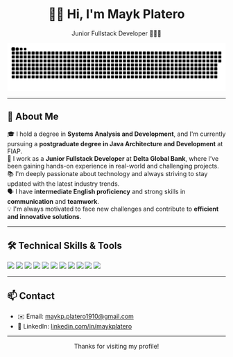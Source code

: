 <h1 align="center">👋🏻 Hi, I'm Mayk Platero</h1>

<p align="center">Junior Fullstack Developer 👨🏻‍💻</p>

<p align="center">
  <img src="https://github.com/MaykPlatero/MaykPlatero/blob/main/github-contribution-grid-snake.svg" alt="Snake animation" />
</p>

---

## 📖 About Me

🎓 I hold a degree in **Systems Analysis and Development**, and I'm currently pursuing a **postgraduate degree in Java Architecture and Development** at FIAP.  
🚀 I work as a **Junior Fullstack Developer** at **Delta Global Bank**, where I’ve been gaining hands-on experience in real-world and challenging projects.  
📚 I'm deeply passionate about technology and always striving to stay updated with the latest industry trends.  
🗣️ I have **intermediate English proficiency** and strong skills in **communication** and **teamwork**.  
💡 I'm always motivated to face new challenges and contribute to **efficient and innovative solutions**.

---

## 🛠️ Technical Skills & Tools

<p align="left">
  <!-- Languages & Frameworks -->
  <img src="https://img.shields.io/badge/Java-ED8B00?style=for-the-badge&logo=java&logoColor=white"/>
  <img src="https://img.shields.io/badge/TypeScript-007ACC?style=for-the-badge&logo=typescript&logoColor=white"/>
  <img src="https://img.shields.io/badge/Node.js-339933?style=for-the-badge&logo=node.js&logoColor=white"/>
  <img src="https://img.shields.io/badge/Spring Boot-6DB33F?style=for-the-badge&logo=spring-boot&logoColor=white"/>

  <!-- Databases -->
  <img src="https://img.shields.io/badge/PostgreSQL-4169E1?style=for-the-badge&logo=postgresql&logoColor=white"/>

  <!-- Tools -->
  <img src="https://img.shields.io/badge/Git-F05032?style=for-the-badge&logo=git&logoColor=white"/>
  <img src="https://img.shields.io/badge/GitHub-181717?style=for-the-badge&logo=github&logoColor=white"/>
  <img src="https://img.shields.io/badge/Postman-FF6C37?style=for-the-badge&logo=postman&logoColor=white"/>
  <img src="https://img.shields.io/badge/DBeaver-372923?style=for-the-badge&logo=data&logoColor=white"/>
  <img src="https://img.shields.io/badge/IntelliJ IDEA-000000?style=for-the-badge&logo=intellij-idea&logoColor=white"/>
  <img src="https://img.shields.io/badge/VS Code-007ACC?style=for-the-badge&logo=visual-studio-code&logoColor=white"/>
</p>

---

## 📫 Contact

- ✉️ Email: [maykp.platero1910@gmail.com](mailto:maykp.platero1910@gmail.com)  
- 💼 LinkedIn: [linkedin.com/in/maykplatero](https://linkedin.com/in/maykplatero)

---

<p align="center">Thanks for visiting my profile!</p>
